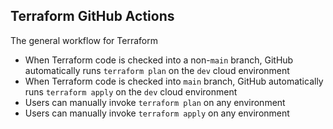 ## Terraform GitHub Actions

The general workflow for Terraform

* When Terraform code is checked into a non-`main` branch, GitHub automatically runs
`terraform plan` on the `dev` cloud environment
* When Terraform code is checked into `main` branch, GitHub automatically runs
  `terraform apply` on the `dev` cloud environment
* Users can manually invoke `terraform plan` on any environment
* Users can manually invoke `terraform apply` on any environment


